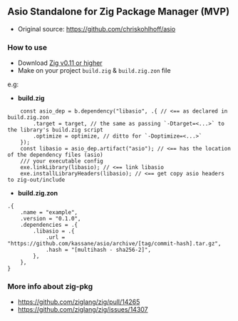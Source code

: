 ## Asio Standalone for Zig Package Manager (MVP)

* Original source: https://github.com/chriskohlhoff/asio

### How to use

* Download [Zig v0.11 or higher](https://ziglang.org/download)
* Make on your project `build.zig` & `build.zig.zon` file

e.g:

* **build.zig**
```zig
    const asio_dep = b.dependency("libasio", .{ // <== as declared in build.zig.zon
        .target = target, // the same as passing `-Dtarget=<...>` to the library's build.zig script
        .optimize = optimize, // ditto for `-Doptimize=<...>`
    });
    const libasio = asio_dep.artifact("asio"); // <== has the location of the dependency files (asio)
    /// your executable config
    exe.linkLibrary(libasio); // <== link libasio
    exe.installLibraryHeaders(libasio); // <== get copy asio headers to zig-out/include 
```
* **build.zig.zon**
```zig
.{
    .name = "example",
    .version = "0.1.0",
    .dependencies = .{
        .libasio = .{
            .url = "https://github.com/kassane/asio/archive/[tag/commit-hash].tar.gz",
            .hash = "[multihash - sha256-2]",
        },
    },
}
```

### More info about zig-pkg
- https://github.com/ziglang/zig/pull/14265
- https://github.com/ziglang/zig/issues/14307
